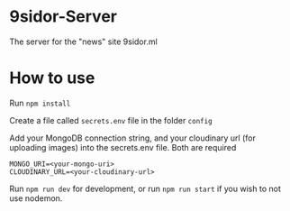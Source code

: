# 9sidor-Server
The server for the "news" site 9sidor.ml


# How to use
Run ```npm install``` 

Create a file called ```secrets.env``` file in the folder ```config```

Add your MongoDB connection string, and your cloudinary url (for uploading images) into the secrets.env file. Both are required  

```
MONGO_URI=<your-mongo-uri>
CLOUDINARY_URL=<your-cloudinary-url>
```

Run ```npm run dev``` for development, or run ```npm run start``` if you wish to not use nodemon.
